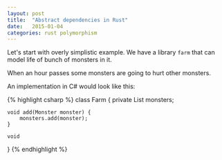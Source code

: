 ```yaml
---
layout: post
title:  "Abstract dependencies in Rust"
date:   2015-01-04
categories: rust polymorphism
---
```


Let's start with overly simplistic example. We have a library `farm`
that can model life of bunch of monsters in it.

When an hour passes some monsters are going to hurt other monsters.

An implementation in C# would look like this:

{% highlight csharp %}
class Farm {
    private List<Monster> monsters;

    void add(Monster monster) {
        monsters.add(monster);
    }

    void
}
{% endhighlight %}

[reddit-post-about-abstract-class]: http://www.reddit.com/r/rust/comments/29ywdu/what_you_dont_love_about_rust/ciq4m20
